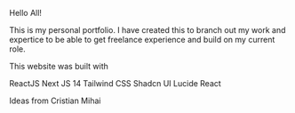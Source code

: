 Hello All!

This is my personal portfolio. I have created this to branch out my work and expertice to be able to get freelance experience and build on my current role.

This website was built with

ReactJS
Next JS 14
Tailwind CSS
Shadcn UI
Lucide React

Ideas from Cristian Mihai
